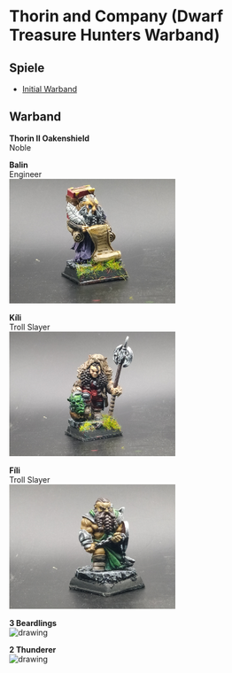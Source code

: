 # Thorin and Company (Dwarf Treasure Hunters Warband)  
## Spiele 
 - [Initial Warband](Campaign_Log.md#initial-warband)


## Warband
**Thorin II Oakenshield**  
Noble  

**Balin**  
Engineer  
<img src="Pics/Engineer.jpg" alt="drawing" width="300"/>

**Kíli**  
Troll Slayer  
<img src="Pics/Slayer1.jpg" alt="drawing" width="300"/>

**Fíli**  
Troll Slayer  
<img src="Pics/Slayer2.jpg" alt="drawing" width="300"/>

**3 Beardlings**  
<img src="Pics/Beardlings.jpg" alt="drawing" width="300"/>

**2 Thunderer**  
<img src="Pics/Thunderer1.jpg" alt="drawing" width="300"/>
